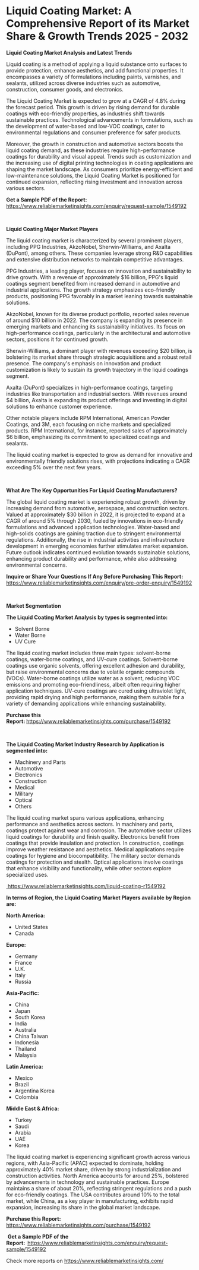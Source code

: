 <p><h1>Liquid Coating Market: A Comprehensive Report of its Market Share & Growth Trends 2025 - 2032</h1></p><p><strong>Liquid Coating Market Analysis and Latest Trends</strong></p>
<p><p>Liquid coating is a method of applying a liquid substance onto surfaces to provide protection, enhance aesthetics, and add functional properties. It encompasses a variety of formulations including paints, varnishes, and sealants, utilized across diverse industries such as automotive, construction, consumer goods, and electronics.</p><p>The Liquid Coating Market is expected to grow at a CAGR of 4.8% during the forecast period. This growth is driven by rising demand for durable coatings with eco-friendly properties, as industries shift towards sustainable practices. Technological advancements in formulations, such as the development of water-based and low-VOC coatings, cater to environmental regulations and consumer preference for safer products.</p><p>Moreover, the growth in construction and automotive sectors boosts the liquid coating demand, as these industries require high-performance coatings for durability and visual appeal. Trends such as customization and the increasing use of digital printing technologies in coating applications are shaping the market landscape. As consumers prioritize energy-efficient and low-maintenance solutions, the Liquid Coating Market is positioned for continued expansion, reflecting rising investment and innovation across various sectors.</p></p>
<p><strong>Get a Sample PDF of the Report:&nbsp;</strong> <a href="https://www.reliablemarketinsights.com/enquiry/request-sample/1549192?utm_campaign=1950&utm_medium=2&utm_source=Github&utm_content=ia&utm_term=01042025&utm_id=liquid-coating">https://www.reliablemarketinsights.com/enquiry/request-sample/1549192</a></p>
<p>&nbsp;</p>
<p><strong>Liquid Coating Major Market Players</strong></p>
<p><p>The liquid coating market is characterized by several prominent players, including PPG Industries, AkzoNobel, Sherwin-Williams, and Axalta (DuPont), among others. These companies leverage strong R&D capabilities and extensive distribution networks to maintain competitive advantages.</p><p>PPG Industries, a leading player, focuses on innovation and sustainability to drive growth. With a revenue of approximately $16 billion, PPG's liquid coatings segment benefited from increased demand in automotive and industrial applications. The growth strategy emphasizes eco-friendly products, positioning PPG favorably in a market leaning towards sustainable solutions.</p><p>AkzoNobel, known for its diverse product portfolio, reported sales revenue of around $10 billion in 2022. The company is expanding its presence in emerging markets and enhancing its sustainability initiatives. Its focus on high-performance coatings, particularly in the architectural and automotive sectors, positions it for continued growth.</p><p>Sherwin-Williams, a dominant player with revenues exceeding $20 billion, is bolstering its market share through strategic acquisitions and a robust retail presence. The company's emphasis on innovation and product customization is likely to sustain its growth trajectory in the liquid coatings segment.</p><p>Axalta (DuPont) specializes in high-performance coatings, targeting industries like transportation and industrial sectors. With revenues around $4 billion, Axalta is expanding its product offerings and investing in digital solutions to enhance customer experience.</p><p>Other notable players include RPM International, American Powder Coatings, and 3M, each focusing on niche markets and specialized products. RPM International, for instance, reported sales of approximately $6 billion, emphasizing its commitment to specialized coatings and sealants.</p><p>The liquid coating market is expected to grow as demand for innovative and environmentally friendly solutions rises, with projections indicating a CAGR exceeding 5% over the next few years.</p></p>
<p>&nbsp;</p>
<p><strong>What Are The Key Opportunities For Liquid Coating Manufacturers?</strong></p>
<p><p>The global liquid coating market is experiencing robust growth, driven by increasing demand from automotive, aerospace, and construction sectors. Valued at approximately $30 billion in 2022, it is projected to expand at a CAGR of around 5% through 2030, fueled by innovations in eco-friendly formulations and advanced application technologies. Water-based and high-solids coatings are gaining traction due to stringent environmental regulations. Additionally, the rise in industrial activities and infrastructure development in emerging economies further stimulates market expansion. Future outlook indicates continued evolution towards sustainable solutions, enhancing product durability and performance, while also addressing environmental concerns.</p></p>
<p><strong>Inquire or Share Your Questions If Any Before Purchasing This Report:</strong> <a href="https://www.reliablemarketinsights.com/enquiry/pre-order-enquiry/1549192?utm_campaign=1950&utm_medium=2&utm_source=Github&utm_content=ia&utm_term=01042025&utm_id=liquid-coating">https://www.reliablemarketinsights.com/enquiry/pre-order-enquiry/1549192</a></p>
<p>&nbsp;</p>
<p><strong>Market Segmentation</strong></p>
<p><strong>The Liquid Coating Market Analysis by types is segmented into:</strong></p>
<p><ul><li>Solvent Borne</li><li>Water Borne</li><li>UV Cure</li></ul></p>
<p><p>The liquid coating market includes three main types: solvent-borne coatings, water-borne coatings, and UV-cure coatings. Solvent-borne coatings use organic solvents, offering excellent adhesion and durability, but raise environmental concerns due to volatile organic compounds (VOCs). Water-borne coatings utilize water as a solvent, reducing VOC emissions and promoting eco-friendliness, albeit often requiring higher application techniques. UV-cure coatings are cured using ultraviolet light, providing rapid drying and high performance, making them suitable for a variety of demanding applications while enhancing sustainability.</p></p>
<p><strong>Purchase this Report:&nbsp;</strong><a href="https://www.reliablemarketinsights.com/purchase/1549192?utm_campaign=1950&utm_medium=2&utm_source=Github&utm_content=ia&utm_term=01042025&utm_id=liquid-coating">https://www.reliablemarketinsights.com/purchase/1549192</a></p>
<p>&nbsp;</p>
<p><strong>The Liquid Coating Market Industry Research by Application is segmented into:</strong></p>
<p><ul><li>Machinery and Parts</li><li>Automotive</li><li>Electronics</li><li>Construction</li><li>Medical</li><li>Military</li><li>Optical</li><li>Others</li></ul></p>
<p><p>The liquid coating market spans various applications, enhancing performance and aesthetics across sectors. In machinery and parts, coatings protect against wear and corrosion. The automotive sector utilizes liquid coatings for durability and finish quality. Electronics benefit from coatings that provide insulation and protection. In construction, coatings improve weather resistance and aesthetics. Medical applications require coatings for hygiene and biocompatibility. The military sector demands coatings for protection and stealth. Optical applications involve coatings that enhance visibility and functionality, while other sectors explore specialized uses.</p></p>
<p><a href="https://www.reliablemarketinsights.com/liquid-coating-r1549192?utm_campaign=1950&utm_medium=2&utm_source=Github&utm_content=ia&utm_term=01042025&utm_id=liquid-coating">&nbsp;https://www.reliablemarketinsights.com/liquid-coating-r1549192</a></p>
<p><strong>In terms of Region, the Liquid Coating Market Players available by Region are:</strong></p>
<p>
    <p> <strong> North America: </strong>
        <ul>
            <li>United States</li>
            <li>Canada</li>
        </ul>
        </p> 
    <p> <strong> Europe: </strong>
        <ul>
            <li>Germany</li>
            <li>France</li>
            <li>U.K.</li>
            <li>Italy</li>
            <li>Russia</li>
        </ul>
        </p> 
    <p> <strong> Asia-Pacific: </strong>
        <ul>
            <li>China</li>
            <li>Japan</li>
            <li>South Korea</li>
            <li>India</li>
            <li>Australia</li>
            <li>China Taiwan</li>
            <li>Indonesia</li>
            <li>Thailand</li>
            <li>Malaysia</li>
        </ul>
        </p> 
    <p> <strong> Latin America: </strong>
        <ul>
            <li>Mexico</li>
            <li>Brazil</li>
            <li>Argentina Korea</li>
            <li>Colombia</li>
        </ul>
        </p> 
    <p> <strong> Middle East & Africa: </strong>
        <ul>
            <li>Turkey</li>
            <li>Saudi</li>
            <li>Arabia</li>
            <li>UAE</li>
            <li>Korea</li>
        </ul>
    </p>
    </p>
<p><p>The liquid coating market is experiencing significant growth across various regions, with Asia-Pacific (APAC) expected to dominate, holding approximately 40% market share, driven by strong industrialization and construction activities. North America accounts for around 25%, bolstered by advancements in technology and sustainable practices. Europe maintains a share of about 20%, reflecting stringent regulations and a push for eco-friendly coatings. The USA contributes around 10% to the total market, while China, as a key player in manufacturing, exhibits rapid expansion, increasing its share in the global market landscape.</p></p>
<p><strong>Purchase this Report: </strong><a href="https://www.reliablemarketinsights.com/purchase/1549192?utm_campaign=1950&utm_medium=2&utm_source=Github&utm_content=ia&utm_term=01042025&utm_id=liquid-coating">https://www.reliablemarketinsights.com/purchase/1549192</a></p>
<p>&nbsp;<strong>Get a Sample PDF of the Report:&nbsp;&nbsp;</strong><a href="https://www.reliablemarketinsights.com/enquiry/request-sample/1549192?utm_campaign=1950&utm_medium=2&utm_source=Github&utm_content=ia&utm_term=01042025&utm_id=liquid-coating">https://www.reliablemarketinsights.com/enquiry/request-sample/1549192</a></p>
<p><strong></strong></p>
<p>Check more reports on <a href="https://www.reliablemarketinsights.com/?utm_campaign=1950&utm_medium=2&utm_source=Github&utm_content=ia&utm_term=01042025&utm_id=liquid-coating">https://www.reliablemarketinsights.com/</a></p>